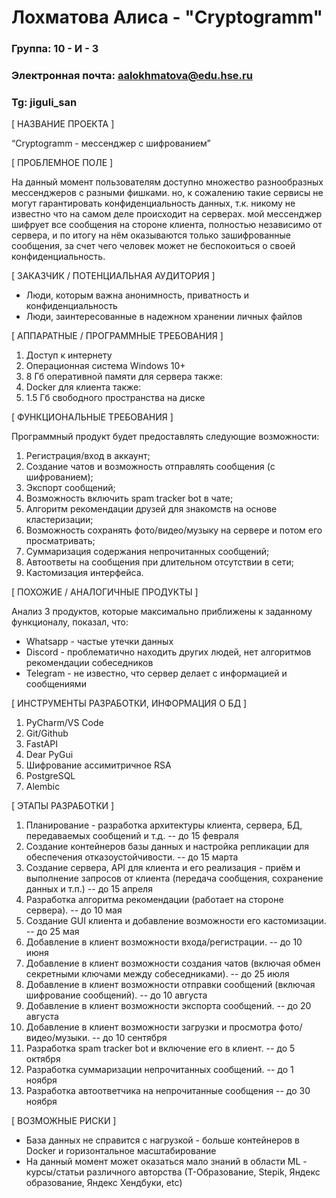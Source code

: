 # Лохматова Алиса - "Cryptogramm"


### Группа: 10 - И - 3
### Электронная почта: aalokhmatova@edu.hse.ru
### Tg: jiguli_san


[ НАЗВАНИЕ ПРОЕКТА ]

“Cryptogramm - мессенджер с шифрованием”

[ ПРОБЛЕМНОЕ ПОЛЕ ]

На данный момент пользователям доступно множество разнообразных мессенджеров с разными фишками. но, к сожалению такие сервисы не могут гарантировать конфиденциальность данных, т.к. никому не известно что на самом деле происходит на серверах. мой мессенджер шифрует все сообщения на стороне клиента, полностью независимо от сервера, и по итогу на нём оказываются только зашифрованные сообщения, за счет чего человек может не беспокоиться о своей конфиденциальность.

[ ЗАКАЗЧИК / ПОТЕНЦИАЛЬНАЯ АУДИТОРИЯ ]

* Люди, которым важна анонимность, приватность и конфиденциальность
* Люди, заинтересованные в надежном хранении личных файлов

[ АППАРАТНЫЕ / ПРОГРАММНЫЕ ТРЕБОВАНИЯ ] 
1. Доступ к интернету
2. Операционная система Windows 10+
3. 8 Гб оперативной памяти
для сервера также:
1. Docker
для клиента также:
1. 1.5 Гб свободного пространства на диске

[ ФУНКЦИОНАЛЬНЫЕ ТРЕБОВАНИЯ ]

Программный продукт будет предоставлять следующие возможности:
1. Регистрация/вход в аккаунт;
2. Создание чатов и возможность отправлять сообщения (с шифрованием);
3. Экспорт сообщений;
4. Возможность включить spam tracker bot в чате;
5. Алгоритм рекомендации друзей для знакомств на основе кластеризации;
6. Возможность сохранять фото/видео/музыку на сервере и потом его просматривать;
7. Суммаризация содержания непрочитанных сообщений;
8. Автоответы на сообщения при длительном отсутствии в сети;
9. Кастомизация интерфейса.


[ ПОХОЖИЕ / АНАЛОГИЧНЫЕ ПРОДУКТЫ ]

Анализ 3 продуктов, которые максимально приближены к заданному функционалу, показал, что:

* Whatsapp - частые утечки данных
* Discord - проблематично находить других людей, нет алгоритмов рекомендации собеседников
* Telegram - не известно, что сервер делает с информацией и сообщениями

[ ИНСТРУМЕНТЫ РАЗРАБОТКИ, ИНФОРМАЦИЯ О БД ]

1. PyCharm/VS Code
2. Git/Github
3. FastAPI
4. Dear PyGui
5. Шифрование ассимитричное RSA
6. PostgreSQL
7. Alembic

[ ЭТАПЫ РАЗРАБОТКИ ]

1. Планирование - разработка архитектуры клиента, сервера, БД, передаваемых сообщений и т.д. -- до 15 февраля 
2. Создание контейнеров базы данных и настройка репликации для обеспечения отказоустойчивости. -- до 15 марта
3. Создание сервера, API для клиента и его реализация - приём и выполнение запросов от клиента (передача сообщения, сохранение данных и т.п.) -- до 15 апреля 
4. Разработка алгоритма рекомендации (работает на стороне сервера). -- до 10 мая
5. Создание GUI клиента и добавление возможности его кастомизации. -- до 25 мая
6. Добавление в клиент возможности входа/регистрации. -- до 10 июня
7. Добавление в клиент возможности создания чатов (включая обмен секретными ключами между собеседниками). -- до 25 июля
8. Добавление в клиент возможности отправки сообщений (включая шифрование сообщений). --  до 10 августа
9. Добавление в клиент возможности экспорта сообщений. -- до 20 августа 
10. Добавление в клиент возможности загрузки и просмотра фото/видео/музыки. -- до 10 сентября 
11. Разработка spam tracker bot и включение его в клиент. -- до 5 октября
12. Разработка суммаризации непрочитанных сообщений. -- до 1 ноября
13. Разработка автоответчика на непрочитанные сообщения -- до 30 ноября

[ ВОЗМОЖНЫЕ РИСКИ ]

- База данных не справится с нагрузкой - больше контейнеров в Docker и горизонтальное масштабирование
- На данный момент может оказаться мало знаний в области ML - курсы/статьи различного авторства (Т-Образование, Stepik, Яндекс образование, Яндекс Хендбуки, etc)
